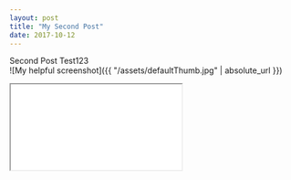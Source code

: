 ```yaml
---
layout: post
title: "My Second Post"
date: 2017-10-12
---
```



Second Post Test123
<br>
![My helpful screenshot]({{ "/assets/defaultThumb.jpg" | absolute_url }})

<section class="main-slides">
  <article class="slide">
    <iframe class="slideshow-iframe" src="{{ site.github.url }}/slides/my-pics1.html"></iframe>
  </article>
</section>
